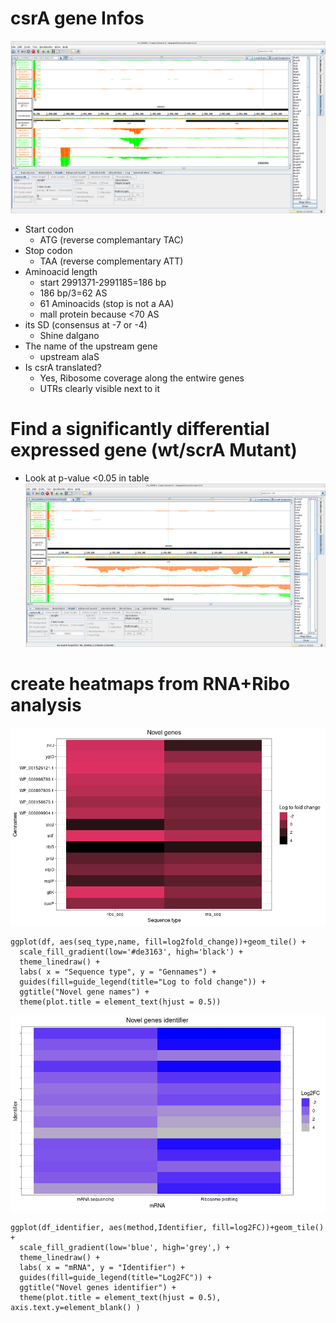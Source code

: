 # csrA gene Infos
![image](images/scrA.png)

* Start codon
  * ATG (reverse complemantary TAC)
* Stop codon
  * TAA (reverse complementary ATT)
* Aminoacid length
  * start 2991371-2991185=186 bp
  * 186 bp/3=62 AS
  * 61 Aminoacids (stop is not a AA)
  * mall protein because <70 AS
* its SD (consensus at -7 or -4)
  * Shine dalgano
* The name of the upstream gene
  * upstream alaS
* Is csrA translated?
  * Yes, Ribosome coverage along the entwire genes
  * UTRs clearly visible next to it

# Find a significantly differential expressed gene (wt/scrA Mutant)
* Look at p-value <0.05 in table
![image](images/ribB.png)

# create heatmaps from RNA+Ribo analysis
![image](images/heatmap_names.png)
```
ggplot(df, aes(seq_type,name, fill=log2fold_change))+geom_tile() +
  scale_fill_gradient(low='#de3163', high='black') +
  theme_linedraw() + 
  labs( x = "Sequence type", y = "Gennames") +
  guides(fill=guide_legend(title="Log to fold change")) +
  ggtitle("Novel gene names") +
  theme(plot.title = element_text(hjust = 0.5))
```

![image](images/novel_genes_identifier.png)
```
ggplot(df_identifier, aes(method,Identifier, fill=log2FC))+geom_tile() +
  scale_fill_gradient(low='blue', high='grey',) +
  theme_linedraw() + 
  labs( x = "mRNA", y = "Identifier") +
  guides(fill=guide_legend(title="Log2FC")) +
  ggtitle("Novel genes identifier") +
  theme(plot.title = element_text(hjust = 0.5), axis.text.y=element_blank() )
```